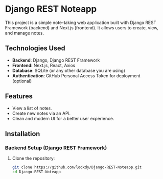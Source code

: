 # Django REST Noteapp

This project is a simple note-taking web application built with Django REST Framework (backend) and Next.js (frontend). It allows users to create, view, and manage notes.

## Technologies Used

- **Backend**: Django, Django REST Framework
- **Frontend**: Next.js, React, Axios
- **Database**: SQLite (or any other database you are using)
- **Authentication**: GitHub Personal Access Token for deployment (optional)

## Features

- View a list of notes.
- Create new notes via an API.
- Clean and modern UI for a better user experience.

## Installation

### Backend Setup (Django REST Framework)

1. Clone the repository:

   ```bash
   git clone https://github.com/lodxdy/Django-REST-Noteapp.git
   cd Django-REST-Noteapp
